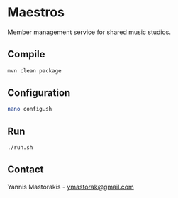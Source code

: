 # Maestros

Member management service for shared music studios.

## Compile

```bash
mvn clean package
```

## Configuration
```bash
nano config.sh
```

## Run
```bash
./run.sh
```

## Contact

Yannis Mastorakis - ymastorak@gmail.com
